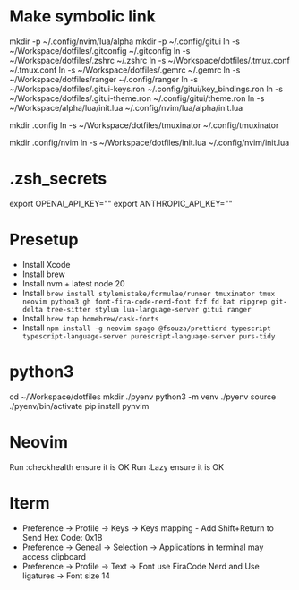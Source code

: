 # Make symbolic link
mkdir -p ~/.config/nvim/lua/alpha
mkdir -p ~/.config/gitui
ln -s ~/Workspace/dotfiles/.gitconfig ~/.gitconfig
ln -s ~/Workspace/dotfiles/.zshrc ~/.zshrc
ln -s ~/Workspace/dotfiles/.tmux.conf ~/.tmux.conf
ln -s ~/Workspace/dotfiles/.gemrc ~/.gemrc
ln -s ~/Workspace/dotfiles/ranger ~/.config/ranger
ln -s ~/Workspace/dotfiles/.gitui-keys.ron ~/.config/gitui/key_bindings.ron
ln -s ~/Workspace/dotfiles/.gitui-theme.ron ~/.config/gitui/theme.ron
ln -s ~/Workspace/alpha/lua/init.lua ~/.config/nvim/lua/alpha/init.lua


mkdir .config
ln -s  ~/Workspace/dotfiles/tmuxinator ~/.config/tmuxinator

mkdir .config/nvim
ln -s  ~/Workspace/dotfiles/init.lua ~/.config/nvim/init.lua

# .zsh_secrets
export OPENAI_API_KEY=""
export ANTHROPIC_API_KEY=""

# Presetup
- Install Xcode
- Install brew
- Install nvm + latest node 20
- Install `brew install stylemistake/formulae/runner tmuxinator tmux neovim python3 gh font-fira-code-nerd-font fzf fd bat ripgrep git-delta tree-sitter stylua lua-language-server gitui ranger`
- Install `brew tap homebrew/cask-fonts`
- Install `npm install -g neovim spago @fsouza/prettierd typescript typescript-language-server purescript-language-server purs-tidy`

# python3
cd ~/Workspace/dotfiles
mkdir ./pyenv
python3 -m venv ./pyenv
source ./pyenv/bin/activate
pip install pynvim

# Neovim
Run :checkhealth ensure it is OK
Run :Lazy ensure it is OK

# Iterm
- Preference -> Profile -> Keys -> Keys mapping - Add Shift+Return to Send Hex Code: 0x1B
- Preference -> Geneal -> Selection -> Applications in terminal may access clipboard
- Preference -> Profile -> Text -> Font use FiraCode Nerd and Use ligatures -> Font size 14

